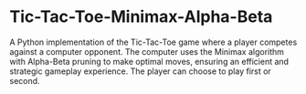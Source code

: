 # Tic-Tac-Toe-Minimax-Alpha-Beta
A Python implementation of the Tic-Tac-Toe game where a player competes against a computer opponent. The computer uses the Minimax algorithm with Alpha-Beta pruning to make optimal moves, ensuring an efficient and strategic gameplay experience. The player can choose to play first or second.
